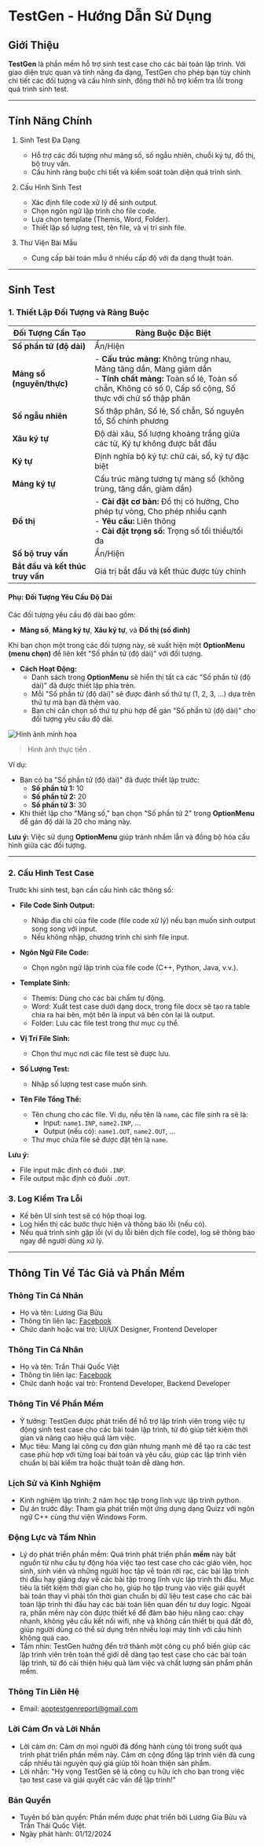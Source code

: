 # TestGen - Hướng Dẫn Sử Dụng  

## **Giới Thiệu**  
**TestGen** là phần mềm hỗ trợ sinh test case cho các bài toán lập trình. Với giao diện trực quan và tính năng đa dạng, TestGen cho phép bạn tùy chỉnh chi tiết các đối tượng và cấu hình sinh, đồng thời hỗ trợ kiểm tra lỗi trong quá trình sinh test.

---

## **Tính Năng Chính**  

1. Sinh Test Đa Dạng  
   - Hỗ trợ các đối tượng như mảng số, số ngẫu nhiên, chuỗi ký tự, đồ thị, bộ truy vấn.  
   - Cấu hình ràng buộc chi tiết và kiểm soát toàn diện quá trình sinh.  

2. Cấu Hình Sinh Test  
   - Xác định file code xử lý để sinh output.  
   - Chọn ngôn ngữ lập trình cho file code.  
   - Lựa chọn template (Themis, Word, Folder).  
   - Thiết lập số lượng test, tên file, và vị trí sinh file.  

3. Thư Viện Bài Mẫu 
   - Cung cấp bài toán mẫu ở nhiều cấp độ với đa dạng thuật toán.  

---

## **Sinh Test**  

### 1. Thiết Lập Đối Tượng và Ràng Buộc  

| **Đối Tượng Cần Tạo**            | **Ràng Buộc Đặc Biệt**                                                                                                                                                   |
|-----------------------------------|-------------------------------------------------------------------------------------------------------------------------------------------------------------------------|
| **Số phần tử (độ dài)**          | Ẩn/Hiện                                                                                                                                                                 |
| **Mảng số (nguyên/thực)**        | - **Cấu trúc mảng:** Không trùng nhau, Mảng tăng dần, Mảng giảm dần  <br> - **Tính chất mảng:** Toàn số lẻ, Toàn số chẵn, Không có số 0, Cấp số cộng, Số thực với chữ số thập phân |
| **Số ngẫu nhiên**                | Số thập phân, Số lẻ, Số chẵn, Số nguyên tố, Số chính phương                                                                                                             |
| **Xâu ký tự**                    | Độ dài xâu, Số lượng khoảng trắng giữa các từ, Ký tự không được bắt đầu                                                                                                 |
| **Ký tự**                        | Định nghĩa bộ ký tự: chữ cái, số, ký tự đặc biệt                                                                                                                         |
| **Mảng ký tự**                   | Cấu trúc mảng tương tự mảng số (không trùng, tăng dần, giảm dần)                                                                                                        |
| **Đồ thị**                       | - **Cài đặt cơ bản:** Đồ thị có hướng, Cho phép tự vòng, Cho phép nhiều cạnh <br> - **Yêu cầu:** Liên thông <br> - **Cài đặt trọng số:** Trọng số tối thiểu/tối đa      |
| **Số bộ truy vấn**               | Ẩn/Hiện                                                                                                                                                                 |
| **Bắt đầu và kết thúc truy vấn** | Giá trị bắt đầu và kết thúc được tùy chỉnh                                                                                                                              |

#### **Phụ: Đối Tượng Yêu Cầu Độ Dài**  
Các đối tượng yêu cầu độ dài bao gồm:  
- **Mảng số**, **Mảng ký tự**, **Xâu ký tự**, và **Đồ thị (số đỉnh)**  

Khi bạn chọn một trong các đối tượng này, sẽ xuất hiện một **OptionMenu (menu chọn)** để liên kết "Số phần tử (độ dài)" với đối tượng.  

- **Cách Hoạt Động:**  
  - Danh sách trong **OptionMenu** sẽ hiển thị tất cả các "Số phần tử (độ dài)" đã được thiết lập phía trên.  
  - Mỗi "Số phần tử (độ dài)" sẽ được đánh số thứ tự (1, 2, 3, ...) dựa trên thứ tự mà bạn đã thêm vào.  
  - Bạn chỉ cần chọn số thứ tự phù hợp để gán "Số phần tử (độ dài)" cho đối tượng yêu cầu độ dài.  

![Hình ảnh minh họa](https://i.imgur.com/nJNjBVy.png)
> Hình ảnh thực tiễn .


Ví dụ:  
- Bạn có ba "Số phần tử (độ dài)" đã được thiết lập trước:  
  - **Số phần tử 1:** 10  
  - **Số phần tử 2:** 20  
  - **Số phần tử 3:** 30  
- Khi thiết lập cho "Mảng số," bạn chọn "Số phần tử 2" trong **OptionMenu** để gán độ dài là 20 cho mảng này.

**Lưu ý:** Việc sử dụng **OptionMenu** giúp tránh nhầm lẫn và đồng bộ hóa cấu hình giữa các đối tượng.

---

### **2. Cấu Hình Test Case**  

Trước khi sinh test, bạn cần cấu hình các thông số:  

- **File Code Sinh Output:**  
  - Nhập địa chỉ của file code (file code xử lý) nếu bạn muốn sinh output song song với input.  
  - Nếu không nhập, chương trình chỉ sinh file input.  

- **Ngôn Ngữ File Code:**  
  - Chọn ngôn ngữ lập trình của file code (C++, Python, Java, v.v.).  

- **Template Sinh:**  
  - Themis: Dùng cho các bài chấm tự động.  
  - Word: Xuất test case dưới dạng docx, trong file docx sẽ tạo ra table chia ra hai bên, một bên là input và bên còn lại là output.  
  - Folder: Lưu các file test trong thư mục cụ thể.  

- **Vị Trí File Sinh:**  
  - Chọn thư mục nơi các file test sẽ được lưu.  

- **Số Lượng Test:**  
  - Nhập số lượng test case muốn sinh.  

- **Tên File Tổng Thể:**  
  - Tên chung cho các file. Ví dụ, nếu tên là `name`, các file sinh ra sẽ là:  
    - Input: `name1.INP`, `name2.INP`, …  
    - Output (nếu có): `name1.OUT`, `name2.OUT`, …  
  - Thư mục chứa file sẽ được đặt tên là `name`.  

**Lưu ý:**  
- File input mặc định có đuôi `.INP`.  
- File output mặc định có đuôi `.OUT`.  

### **3. Log Kiểm Tra Lỗi**  
- Kế bên UI sinh test sẽ có hộp thoại log.  
- Log hiển thị các bước thực hiện và thông báo lỗi (nếu có).  
- Nếu quá trình sinh gặp lỗi (ví dụ lỗi biên dịch file code), log sẽ thông báo ngay để người dùng xử lý.

---

## **Thông Tin Về Tác Giả và Phần Mềm**  

### **Thông Tin Cá Nhân** 
- Họ và tên: Lương Gia Bửu
- Thông tin liên lạc: [Facebook](https://www.facebook.com/profile.php?id=100014067391747)
- Chức danh hoặc vai trò: UI/UX Designer, Frontend Developer

### **Thông Tin Cá Nhân**  
- Họ và tên: Trần Thái Quốc Việt 
- Thông tin liên lạc: [Facebook](https://www.facebook.com/viet.tran.482153)
- Chức danh hoặc vai trò: Frontend Developer, Backend Developer

### **Thông Tin Về Phần Mềm**
- Ý tưởng: TestGen được phát triển để hỗ trợ lập trình viên trong việc tự động sinh test case cho các bài toán lập trình, từ đó giúp tiết kiệm thời gian và nâng cao hiệu quả làm việc.  
- Mục tiêu: Mang lại công cụ đơn giản nhưng mạnh mẽ để tạo ra các test case phù hợp với từng loại bài toán và yêu cầu, giúp các lập trình viên chuẩn bị bài kiểm tra hoặc thuật toán dễ dàng hơn.

### **Lịch Sử và Kinh Nghiệm**  
- Kinh nghiệm lập trình: 2 năm học tập trong lĩnh vực lập trình python.  
- Dự án trước đây: Tham gia phát triển một ứng dụng dạng Quizz với ngôn ngữ C++ cùng thư viện Windows Form.  

### **Động Lực và Tầm Nhìn**  
- Lý do phát triển phần mềm: Quá trình phát triển phần **mềm** này bắt nguồn từ nhu cầu tự động hóa việc tạo test case cho các giáo viên, học sinh, sinh viên và những người học tập về toán rời rạc, các bài lập trình thi đấu hay giảng dạy về các bài tập trong lĩnh vực lập trình thi đấu. Mục tiêu là tiết kiệm thời gian cho họ, giúp họ tập trung vào việc giải quyết bài toán thay vì phải tốn thời gian chuẩn bị dữ liệu test case cho các bài toán lập trình thi đấu hay các bài toán liên quan đến tư duy logic. Ngoài ra, phần mềm này còn được thiết kế để đảm bảo hiệu năng cao: chạy nhanh, không yêu cầu kết nối wifi, nhẹ và không cần thiết bị quá đắt đỏ, giúp người dùng có thể sử dụng trên nhiều loại máy tính với cấu hình không quá cao.
- Tầm nhìn: TestGen hướng đến trở thành một công cụ phổ biến giúp các lập trình viên trên toàn thế giới dễ dàng tạo test case cho các bài toán lập trình, từ đó cải thiện hiệu quả làm việc và chất lượng sản phẩm phần mềm.

### **Thông Tin Liên Hệ**  
- Email: apptestgenreport@gmail.com

### **Lời Cảm Ơn và Lời Nhắn**  
- Lời cảm ơn: Cảm ơn mọi người đã đồng hành cùng tôi trong suốt quá trình phát triển phần mềm này. Cảm ơn cộng đồng lập trình viên đã cung cấp nhiều tài nguyên quý giá giúp tôi hoàn thiện sản phẩm.  
- Lời nhắn: "Hy vọng TestGen sẽ là công cụ hữu ích cho bạn trong việc tạo test case và giải quyết các vấn đề lập trình!"  

### **Bản Quyền**  
- Tuyên bố bản quyền: Phần mềm được phát triển bởi Lương Gia Bửu và Trần Thái Quốc Việt.  
- Ngày phát hành: 01/12/2024  
